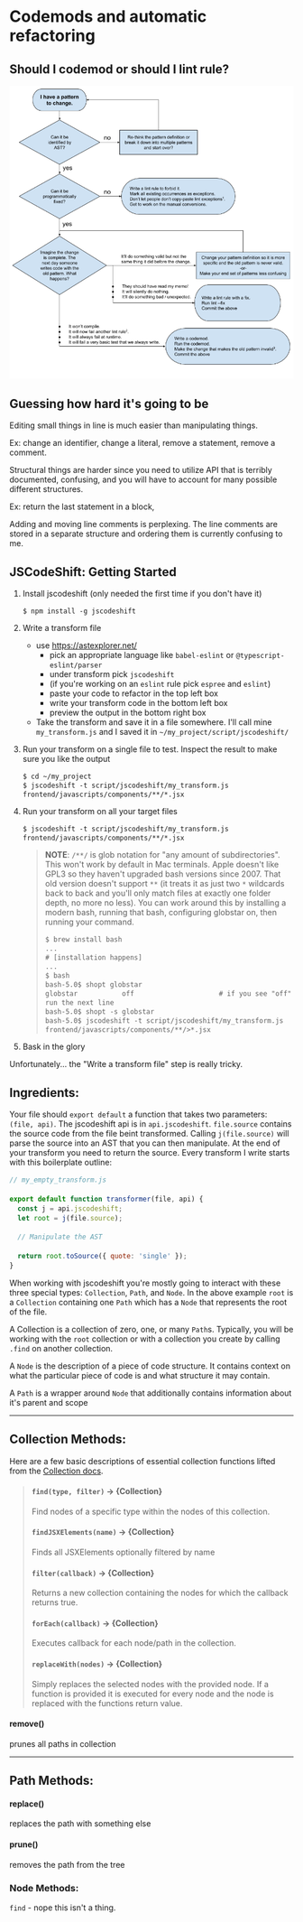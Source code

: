 # Codemods and automatic refactoring

## Should I codemod or should I lint rule?

![Lint rule vs codemod flowchart](img/lint-rule-codemod-flowchart.png)

## Guessing how hard it's going to be

Editing small things in line is much easier than manipulating things.

Ex: change an identifier, change a literal, remove a statement, remove a comment.

Structural things are harder since you need to utilize API that is terribly documented, confusing, and you will have to account for many possible different structures.

Ex: return the last statement in a block,

Adding and moving line comments is perplexing. The line comments are stored in a separate structure and ordering them is currently confusing to me.

## JSCodeShift: Getting Started

1. Install jscodeshift (only needed the first time if you don't have it)
   ```shell
   $ npm install -g jscodeshift
   ```
1. Write a transform file
   - use https://astexplorer.net/
     - pick an appropriate language like `babel-eslint` or `@typescript-eslint/parser`
     - under transform pick `jscodeshift`
     - (if you're working on an `eslint` rule pick `espree` and `eslint`)
     - paste your code to refactor in the top left box
     - write your transform code in the bottom left box
     - preview the output in the bottom right box
   - Take the transform and save it in a file somewhere. I'll call mine `my_transform.js` and I saved it in `~/my_project/script/jscodeshift/`
1. Run your transform on a single file to test. Inspect the result to make sure you like the output
   ```shell
   $ cd ~/my_project
   $ jscodeshift -t script/jscodeshift/my_transform.js frontend/javascripts/components/**/*.jsx
   ```
1. Run your transform on all your target files

   ```shell
   $ jscodeshift -t script/jscodeshift/my_transform.js frontend/javascripts/components/**/*.jsx
   ```

   > **NOTE**: `/**/` is glob notation for "any amount of subdirectories". This won't work by default in Mac terminals. Apple doesn't like GPL3 so they haven't upgraded bash versions since 2007. That old version doesn't support `**` (it treats it as just two `*` wildcards back to back and you'll only match files at exactly one folder depth, no more no less). You can work around this by installing a modern bash, running that bash, configuring globstar on, then running your command.
   >
   > ```shell
   > $ brew install bash
   > ...
   > # [installation happens]
   > ...
   > $ bash
   > bash-5.0$ shopt globstar
   > globstar       	off                     # if you see "off" run the next line
   > bash-5.0$ shopt -s globstar
   > bash-5.0$ jscodeshift -t script/jscodeshift/my_transform.js frontend/javascripts/components/**/>*.jsx
   > ```

1. Bask in the glory

Unfortunately... the "Write a transform file" step is really tricky.

## Ingredients:

Your file should `export default` a function that takes two parameters: `(file, api)`. The jscodeshift api is in `api.jscodeshift`. `file.source` contains the source code from the file beint transformed. Calling `j(file.source)` will parse the source into an AST that you can then manipulate. At the end of your transform you need to return the source. Every transform I write starts with this boilerplate outline:

```js
// my_empty_transform.js

export default function transformer(file, api) {
  const j = api.jscodeshift;
  let root = j(file.source);

  // Manipulate the AST

  return root.toSource({ quote: 'single' });
}
```

When working with jscodeshift you're mostly going to interact with these three special types: `Collection`, `Path`, and `Node`. In the above example `root` is a `Collection` containing one `Path` which has a `Node` that represents the root of the file.

A Collection is a collection of zero, one, or many `Path`s. Typically, you will be working with the `root` collection or with a collection you create by calling `.find` on another collection.

A `Node` is the description of a piece of code structure. It contains context on what the particular piece of code is and what structure it may contain.

A `Path` is a wrapper around `Node` that additionally contains information about it's parent and scope

---

## Collection Methods:

Here are a few basic descriptions of essential collection functions lifted from the [Collection docs](https://rawgit.com/facebook/jscodeshift/master/docs/Collection.html).

> #### `find(type, filter)` → {Collection}
>
> Find nodes of a specific type within the nodes of this collection.
>
> #### `findJSXElements(name)` → {Collection}
>
> Finds all JSXElements optionally filtered by name
>
> #### `filter(callback)` → {Collection}
>
> Returns a new collection containing the nodes for which the callback returns true.
>
> #### `forEach(callback)` → {Collection}
>
> Executes callback for each node/path in the collection.
>
> #### `replaceWith(nodes)` → {Collection}
>
> Simply replaces the selected nodes with the provided node. If a function is provided it is executed for every node and the node is replaced with the functions return value.

#### remove()

prunes all paths in collection

---

## Path Methods:

#### replace()

replaces the path with something else

#### prune()

removes the path from the tree

### Node Methods:

`find` - nope this isn't a thing.
